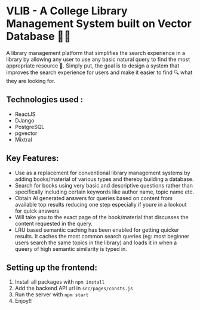 # VLIB - A College Library Management System built on Vector Database 💪💪
A library management platform that simplifies the search experience in a library by allowing any user to use any basic natural query to find the most appropriate resource 🧠. Simply put, the goal is to design a system that improves the search experience for users and make it easier to find 🔍 what they are looking for.

## Technologies used :
- ReactJS
- DJango
- PostgreSQL
- pgvector
- Mixtral

## Key Features:
- Use as a replacement for conventional library management systems by adding books/material of various types and thereby building a database.
- Search for books using very basic and descriptive questions rather than specifically including certain keywords like author name, topic name etc.
- Obtain AI generated answers for queries based on content from available top results reducing one step especially if youre in a lookout for quick answers
- Will take you to the exact page of the book/material that discusses the content requested in the query.
- LRU based semantic caching has been enabled for getting quicker results. It caches the most common search queries (eg: most beginner users search the same topics in the library) and loads it in when a queery of high semantic similarity is typed in.

## Setting up the frontend:
1. Install all packages with `npm install`
2. Add the backend API url in `src/pages/consts.js`
3. Run the server with `npm start`
4. Enjoy!!
